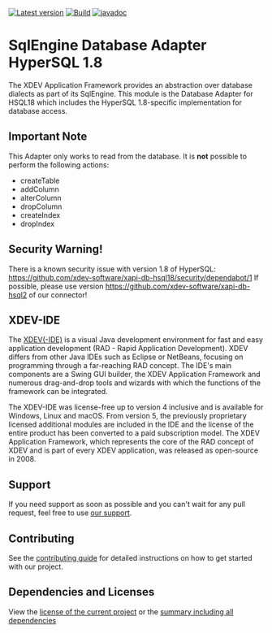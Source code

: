 [![Latest version](https://img.shields.io/maven-central/v/com.xdev-software/xapi-db-hsql18)](https://mvnrepository.com/artifact/com.xdev-software/xapi-db-hsql18)
[![Build](https://img.shields.io/github/actions/workflow/status/xdev-software/xapi-db-hsql18/checkBuild.yml?branch=develop)](https://github.com/xdev-software/xapi-db-hsql18/actions/workflows/checkBuild.yml?query=branch%3Adevelop)
[![javadoc](https://javadoc.io/badge2/com.xdev-software/xapi-db-hsql18/javadoc.svg)](https://javadoc.io/doc/com.xdev-software/xapi-db-hsql18)

# SqlEngine Database Adapter HyperSQL 1.8

The XDEV Application Framework provides an abstraction over database dialects as part of its SqlEngine. This module is
the Database Adapter for HSQL18 which includes the HyperSQL 1.8-specific implementation for database access.

## Important Note

This Adapter only works to read from the database. It is **not** possible to perform the following actions:

- createTable
- addColumn
- alterColumn
- dropColumn
- createIndex
- dropIndex

## Security Warning!

There is a known security issue with version 1.8 of
HyperSQL: https://github.com/xdev-software/xapi-db-hsql18/security/dependabot/1
If possible, please use version https://github.com/xdev-software/xapi-db-hsql2 of our connector!

## XDEV-IDE

The [XDEV(-IDE)](https://xdev.software/en/products/swing-builder) is a visual Java development environment for fast and
easy application development (RAD - Rapid Application Development). XDEV differs from other Java IDEs such as Eclipse or
NetBeans, focusing on programming through a far-reaching RAD concept. The IDE's main components are a Swing GUI builder,
the XDEV Application Framework and numerous drag-and-drop tools and wizards with which the functions of the framework
can be integrated.

The XDEV-IDE was license-free up to version 4 inclusive and is available for Windows, Linux and macOS. From version 5,
the previously proprietary licensed additional modules are included in the IDE and the license of the entire product has
been converted to a paid subscription model. The XDEV Application Framework, which represents the core of the RAD
concept of XDEV and is part of every XDEV application, was released as open-source in 2008.

## Support

If you need support as soon as possible and you can't wait for any pull request, feel free to
use [our support](https://xdev.software/en/services/support).

## Contributing

See the [contributing guide](./CONTRIBUTING.md) for detailed instructions on how to get started with our project.

## Dependencies and Licenses

View the [license of the current project](LICENSE) or
the [summary including all dependencies](https://xdev-software.github.io/xapi-db-hsql18/dependencies/)
